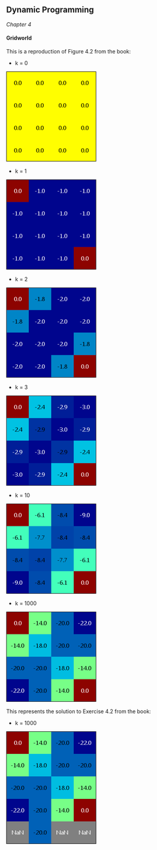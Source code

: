 ## Dynamic Programming

*Chapter 4*

#### Gridworld

This is a reproduction of Figure 4.2 from the book:

* k = 0

![Figure 4.2 - Gridworld (k = 0)](images/Figure-4.2-Gridworld-k0000.png)

* k = 1

![Figure 4.2 - Gridworld (k = 1)](images/Figure-4.2-Gridworld-k0001.png)

* k = 2

![Figure 4.2 - Gridworld (k = 2)](images/Figure-4.2-Gridworld-k0002.png)

* k = 3

![Figure 4.2 - Gridworld (k = 3)](images/Figure-4.2-Gridworld-k0003.png)

* k = 10

![Figure 4.2 - Gridworld (k = 10)](images/Figure-4.2-Gridworld-k0010.png)

* k = 1000

![Figure 4.2 - Gridworld (k = 1000)](images/Figure-4.2-Gridworld-k1000.png)

This represents the solution to Exercise 4.2 from the book:

* k = 1000

![Exercise 4.2 - Gridworld (k = 1000)](images/Exercise-4.2-Gridworld-k1000.png)
